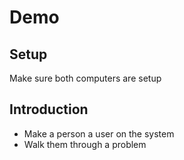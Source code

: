 # Demo

## Setup
Make sure both computers are setup

## Introduction
* Make a person a user on the system
* Walk them through a problem
